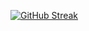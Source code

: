 
[![GitHub Streak](https://streak-stats.demolab.com?user=viniciuscmnz&theme=highcontrast&hide_border=true)](https://git.io/streak-stats)
